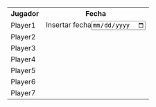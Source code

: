 <html>
<head>

</head>
  <body>
  

<table>

<tr>
  <th>Jugador</th>
  <th>Fecha</th>
</tr>

<tr>
  <td>Player1</td>
  <td>Insertar fecha<input type="date"></td>
</tr>

<tr>
  <td>Player2</td>
</tr>

<tr>
  <td>Player3</td>
</tr>

<tr>
  <td>Player4</td>
</tr>

<tr>
  <td>Player5</td>
</tr>

  <tr>
    <td>Player6</td>
  </tr>

  <tr>
    <td>Player7</td>
  </tr>


</table>

  </body>
</html>




